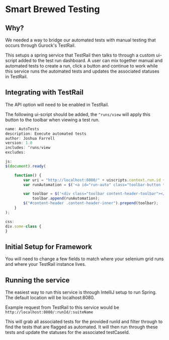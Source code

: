 # Smart Brewed Testing

## Why?

We needed a way to bridge our automated tests with manual testing that occurs through Gurock's TestRail.

This setups a spring service that TestRail then talks to through a custom ui-script added to the test run dashboard. A
user can mix together manual and automated tests to create a run, click a button and continue to work while this service
runs the automated tests and updates the associated statuses in TestRail.

## Integrating with TestRail
The API option will need to be enabled in TestRail.

The following ui-script should be added, the `^runs/view` will apply this button to the toolbar when viewing a test run.

```javascript
name: AutoTests
description: Execute automated tests
author: Joshua Farrell
version: 1.0
includes: ^runs/view
excludes:

js:
$(document).ready(

	function() {
	    var uri = "http://localhost:8080/" + uiscripts.context.run.id + "/" + uiscripts.context.suite.name;
	    var runAutomation = $('<a id="run-auto" class="toolbar-button toolbar-button-last content-header-button" href=' + uri + ' target="_blank"}>Run Automation</a>');

	    var toolbar = $('<div class="toolbar content-header-toolbar"></div>');
	    	toolbar.append(runAutomation);
	    $("#content-header .content-header-inner").prepend(toolbar);
	}
);

css:
div.some-class {
}
```

## Initial Setup for Framework
You will need to change a few fields to match where your selenium grid runs and where your TestRail instance lives.

## Running the service
The easiest way to run this service is through IntelliJ setup to run Spring. The default location will be
localhost:8080.

Example request from TestRail to this service would be
`http://localhost:8080/:runId/:suiteName`

This will grab all associated tests for the provided runId and filter through to find the tests that are flagged as
automated. It will then run through these tests and update the statuses for the associated testCaseId.